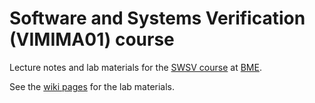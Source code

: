 # Software and Systems Verification (VIMIMA01) course

Lecture notes and lab materials for the [SWSV course](https://inf.mit.bme.hu/edu/courses/szore) at [BME](http://www.bme.hu/?language=en).

See the [wiki pages](https://github.com/FTSRG/swsv/wiki) for the lab materials.
